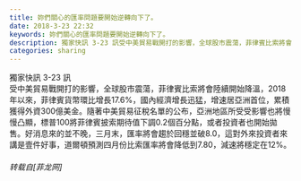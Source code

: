 ```yaml
---
title: 妳們關心的匯率問題要開始逆轉向下了。
date: 2018-3-23 22:32
keywords: 妳們關心的匯率問題要開始逆轉向下了。
description: 獨家快訊 3-23 訊受中美貿易戰開打的影響，全球股市震蕩，菲律賓比索將會陸續開始降溫，2018年以來，菲律賓貨幣環比增長17.6%，國內經濟增長迅猛，增速居亞洲首位，累積獲得外資300億美金。隨著中美貿易征稅名單的公布，亞洲地區所受受影響也將慢慢凸顯，標普100將菲律賓披索期待值下調0.2個百分點，或者投資者也開始拋售。好消息來的並不晚，三月末，匯率將會趨於回穩並破8.0，這對外來投資者來講是壹件好事，道爾頓預測四月份比索匯率將會降低到7.80，減速將穩定在12%。
categories: sharing
---
```

<td class="t_f" id="postmessage_1205804">

獨家快訊 3-23 訊<br/>
受中美貿易戰開打的影響，全球股市震蕩，菲律賓比索將會陸續開始降溫，2018年以來，菲律賓貨幣環比增長17.6%，國內經濟增長迅猛，增速居亞洲首位，累積獲得外資300億美金。隨著中美貿易征稅名單的公布，亞洲地區所受受影響也將慢慢凸顯，標普100將菲律賓披索期待值下調0.2個百分點，或者投資者也開始拋售。好消息來的並不晚，三月末，匯率將會趨於回穩並破8.0，這對外來投資者來講是壹件好事，道爾頓預測四月份比索匯率將會降低到7.80，減速將穩定在12%。</td>
###### 转载自[菲龙网]